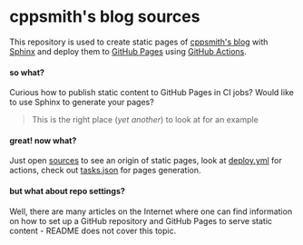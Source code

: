 # cppsmith's blog sources

This repository is used to create static pages of [cppsmith's blog] with [Sphinx] and deploy them to [GitHub Pages] using [GitHub Actions].

#### so what?

Curious how to publish static content to GitHub Pages in CI jobs? Would like to use Sphinx to generate your pages?

> This is the right place (*yet another*) to look at for an example

#### great! now what?

Just open [sources](src/) to see an origin of static pages, look at [deploy.yml] for actions, check out [tasks.json] for pages generation. 

#### but what about repo settings?

Well, there are many articles on the Internet where one can find information on how to set up a GitHub repository and GitHub Pages to serve static content - README does not cover this topic.

[cppsmith's blog]: https://cppsmith.dev
[Sphinx]: https://www.sphinx-doc.org
[GitHub Pages]: https://pages.github.com
[GitHub Actions]: https://github.com/features/actions

[deploy.yml]: .github/workflows/deploy.yml
[tasks.json]: .vscode/tasks.json
[src]: src/
